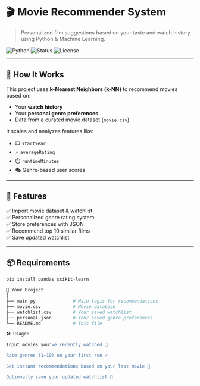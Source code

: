 # 🎬 Movie Recommender System

> Personalized film suggestions based on your taste and watch history using Python & Machine Learning.

![Python](https://img.shields.io/badge/Python-3.7%2B-blue?logo=python&logoColor=white)
![Status](https://img.shields.io/badge/Status-Active-success)
![License](https://img.shields.io/badge/License-MIT-lightgrey)

---

## 🧠 How It Works

This project uses **k-Nearest Neighbors (k-NN)** to recommend movies based on:

- Your **watch history**
- Your **personal genre preferences**
- Data from a curated movie dataset (`movie.csv`)

It scales and analyzes features like:
- 🎞️ `startYear`
- ⭐ `averageRating`
- ⏱️ `runtimeMinutes`
- 🎭 Genre-based user scores

---

## 🚀 Features

✅ Import movie dataset & watchlist  
✅ Personalized genre rating system  
✅ Store preferences with JSON  
✅ Recommend top 10 similar films  
✅ Save updated watchlist  

---

## 📦 Requirements

```bash
pip install pandas scikit-learn

📂 Your Project
│
├── main.py              # Main logic for recommendations
├── movie.csv            # Movie database
├── watchlist.csv        # Your saved watchlist
├── personal.json        # Your saved genre preferences
└── README.md            # This file

🛠️ Usage:

Input movies you've recently watched 🎥

Rate genres (1–10) on your first run ⭐

Get instant recommendations based on your last movie 🍿

Optionally save your updated watchlist 📝
